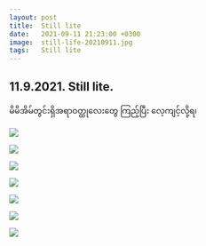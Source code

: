```yaml
---
layout: post
title:  Still lite
date:   2021-09-11 21:23:00 +0300
image:  still-life-20210911.jpg
tags:   Still lite
---
```

## 11.9.2021. Still lite.
မိမိအိမ်တွင်းရှိအရာဝတ္ထုလေးတွေ ကြည့်ပြီး လေ့ကျင့်လို့ရ၊

![]({{site.baseurl}}/img/still-life-20210911/01.jpg)

![]({{site.baseurl}}/img/still-life-20210911/02.jpg)

![]({{site.baseurl}}/img/still-life-20210911/03.jpg)

![]({{site.baseurl}}/img/still-life-20210911/04.jpg)

![]({{site.baseurl}}/img/still-life-20210911/05.jpg)

![]({{site.baseurl}}/img/still-life-20210911/06.jpg)

![]({{site.baseurl}}/img/still-life-20210911/07.jpg)